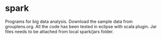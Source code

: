# spark
Programs for big data analysis.
Download the sample data from grouplens.org.
All the code has been tested in eclipse with scala plugin.
Jar files needs to be attached from local spark/jars folder.
